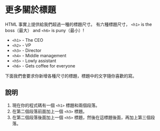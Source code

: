更多關於標題
============

HTML 事實上提供給我們超過一種的標題尺寸。
有六種標題尺寸， `<h1>` is the boss（最大） and `<h6>` is puny（最小）!

* `<h1>` - The CEO
* `<h2>` - VP
* `<h3>` - Director
* `<h4>` - Middle management
* `<h5>` - Lowly assistant
* `<h6>` - Gets coffee for everyone

下面我們會要求你新增各種尺寸的標題，標題中的文字隨你喜歡的寫。


說明
----
1. 現在你的程式碼有一個 `<h1>` 標題和兩個段落。
2. 在第二個段落前面加上一個 `<h3>` 標題。
3. 在第二個段落後面加上一個 `<h5>` 標題，然後在這標題後面，再加上第三個段落。

